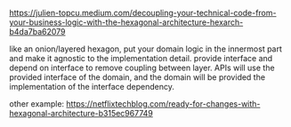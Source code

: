 
https://julien-topcu.medium.com/decoupling-your-technical-code-from-your-business-logic-with-the-hexagonal-architecture-hexarch-b4da7ba62079

like an onion/layered hexagon, put your domain logic in the innermost part and make it agnostic to the implementation detail.
provide interface and depend on interface to remove coupling between layer.
APIs will use the provided interface of the domain, and the domain will be provided the implementation of the interface dependency.

other example:
https://netflixtechblog.com/ready-for-changes-with-hexagonal-architecture-b315ec967749
